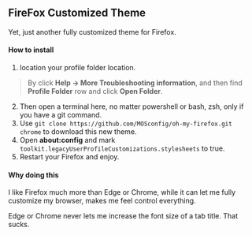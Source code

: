 FireFox Customized Theme
---

Yet, just another fully customized theme for Firefox.


#### How to install
1. location your profile folder location.
> By click **Help -> More Troubleshooting information**, and then find **Profile Folder** row and click **Open Folder**.
2. Then open a terminal here, no matter powershell or bash, zsh, only if you have a git command.
3. Use `git clone https://github.com/MOSconfig/oh-my-firefox.git chrome` to download this new theme.
4. Open **about:config** and mark `toolkit.legacyUserProfileCustomizations.stylesheets` to true.
5. Restart your Firefox and enjoy.


#### Why doing this
I like Firefox much more than Edge or Chrome, while it can let me fully customize my browser, makes me feel control everything.

Edge or Chrome never lets me increase the font size of a tab title. That sucks.
